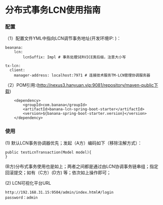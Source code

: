 # 分布式事务LCN使用指南

### 配置
（1）配置文件YML中指向LCN调节事务地址(开发环境IP: )：
    
    beanana:
        lcn:
            lcnSuffix: Impl # 事务处理SERVICE类后缀，注意大小写
    
    tx-lcn:
      client:
        manager-address: localhost:7971 # 连接技术服务TM-LCN管理协调服务器
    
（2）POM引用:(http://nexus3.hanyuan.vip:9081/repository/maven-public下载)

        <dependency>
            <groupId>com.banana</groupId>
            <artifactId>banana-lcn-spring-boot-starter</artifactId>
            <version>${banana-spring-boot-starter.version}</version>
        </dependency>
        
### 使用

(1)	默认LCN事务协调器优先；发起（A方）编码如下（移除注解方式）：

    public testLcnTransaction(Model model){
    }

(B方)分布式事务使用也是如上；两者之间都是通过由LCN协调事务链串组；指定回滚提交；如有（C方）(D方) 等；依次如上操作即可；

(2)	LCN可视化平台URL
    
    http://192.168.31.15:9504/admin/index.html#/login
    password：admin